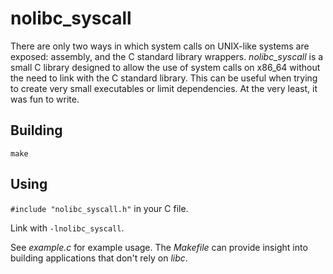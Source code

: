 # nolibc_syscall

There are only two ways in which system calls on UNIX-like systems are exposed: assembly, and the C standard library wrappers. _nolibc\_syscall_ is a small C library designed to allow the use of system calls on x86_64 without the need to link with the C standard library. This can be useful when trying to create very small executables or limit dependencies. At the very least, it was fun to write.

## Building ##
`make`

## Using ##
`#include "nolibc_syscall.h"` in your C file.

Link with `-lnolibc_syscall`.

See _example.c_ for example usage. The _Makefile_ can provide insight into building applications that don't rely on _libc_.
